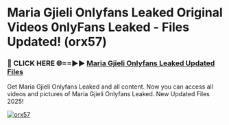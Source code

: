 # Maria Gjieli Onlyfans Leaked Original Videos 0nlyFans Leaked - Files Updated! (orx57)

<h3>🔴 CLICK HERE 🌐==►► <a href="https://tinyurl.com/ms9xzufz" rel="nofollow">Maria Gjieli Onlyfans Leaked Updated Files</a></h3>

Get Maria Gjieli Onlyfans Leaked and all content. Now you can access all videos and pictures of Maria Gjieli Onlyfans Leaked. New Updated Files 2025!

[![orx57](https://i.imgur.com/ppqm5kG.gif)](https://tinyurl.com/ms9xzufz)
